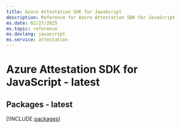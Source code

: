 ```yaml
---
title: Azure Attestation SDK for JavaScript
description: Reference for Azure Attestation SDK for JavaScript
ms.date: 02/27/2025
ms.topic: reference
ms.devlang: javascript
ms.service: attestation
---
```

# Azure Attestation SDK for JavaScript - latest
## Packages - latest
[!INCLUDE [packages](attestation-index.md)]